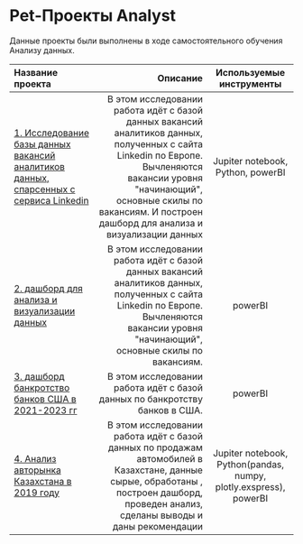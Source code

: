 # Pet-Проекты Analyst


Данные проекты были выполнены в ходе самостоятельного обучения Анализу данных.

|  Название проекта          |  Описание                                                                                     |    Используемые инструменты |
| :------------------------- | --------------------------------------------------------------------------------------------: |:---------------------------:|
|[1. Исследование базы данных вакансий аналитиков данных, спарсенных с сервиса Linkedin](Nikishina_LinkedinDS.ipynb)|В этом исследовании работа идёт с базой данных вакансий аналитиков данных, полученных с сайта Linkedin по Европе. Вычленяются вакансии уровня "начинающий", основные скилы по вакансиям. И построен дашборд для анализа и визуализации данных|Jupiter notebook, Python, powerBI|
|[2. дашборд для анализа и визуализации данных](Linkedin_dash.md)|В этом исследовании работа идёт с базой данных вакансий аналитиков данных, полученных с сайта Linkedin по Европе. Вычленяются вакансии уровня "начинающий", основные скилы по вакансиям. |powerBI|
|[3. дашборд банкротство банков США в 2021-2023 гг](BankUSA.md)|В этом исследовании работа идёт с базой данных по банкротству банков в США. |powerBI|
|[4. Анализ авторынка Казахстана в 2019 году](BankUSA.md)|В этом исследовании работа идёт с базой данных по продажам автомобилей в Казахстане, данные сырые, обработаны , построен дашборд, проведен анализ, сделаны выводы и даны рекомендации |Jupiter notebook, Python(pandas, numpy, plotly.exspress), powerBI|
